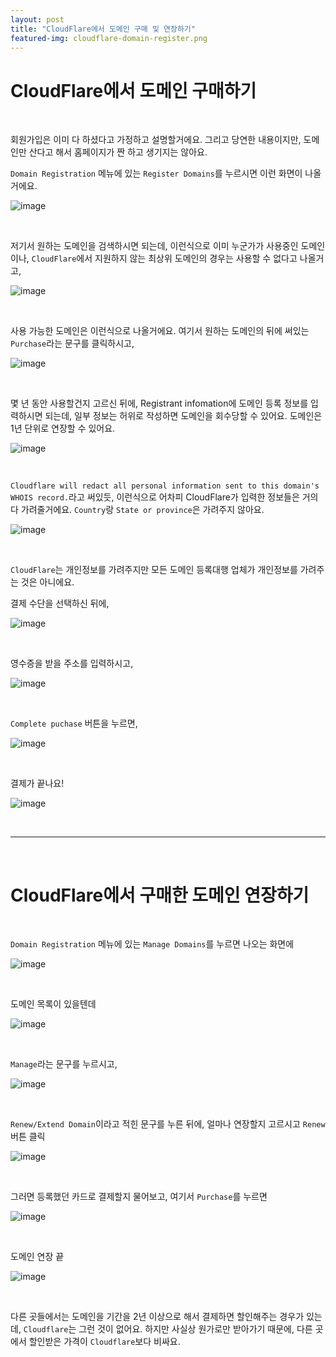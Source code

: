 ```yaml
---
layout: post
title: "CloudFlare에서 도메인 구매 및 연장하기"
featured-img: cloudflare-domain-register.png
---
```


# CloudFlare에서 도메인 구매하기
<br/>

회원가입은 이미 다 하셨다고 가정하고 설명할거에요.
그리고 당연한 내용이지만, 도메인만 산다고 해서 홈페이지가 짠 하고 생기지는 않아요.

`Domain Registration` 메뉴에 있는 `Register Domains`를 누르시면 이런 화면이 나올거에요.

![image]({{site.url}}{{site.baseurl}}/assets/images/cloudflare-domain-register/0.png)

<br/>

저기서 원하는 도메인을 검색하시면 되는데, 이런식으로 이미 누군가가 사용중인 도메인이나, `CloudFlare`에서 지원하지 않는 최상위 도메인의 경우는 사용할 수 없다고 나올거고,

![image]({{site.url}}{{site.baseurl}}/assets/images/cloudflare-domain-register/1.png)

<br/>

사용 가능한 도메인은 이런식으로 나올거에요.
여기서 원하는 도메인의 뒤에 써있는 `Purchase`라는 문구를 클릭하시고,

![image]({{site.url}}{{site.baseurl}}/assets/images/cloudflare-domain-register/2.png)

<br/>

몇 년 동안 사용할건지 고르신 뒤에, Registrant infomation에 도메인 등록 정보를 입력하시면 되는데, 일부 정보는 허위로 작성하면 도메인을 회수당할 수 있어요.
도메인은 1년 단위로 연장할 수 있어요.

![image]({{site.url}}{{site.baseurl}}/assets/images/cloudflare-domain-register/3.png)

<br/>

`Cloudflare will redact all personal information sent to this domain's WHOIS record.`라고 써있듯, 이런식으로 어차피 CloudFlare가 입력한 정보들은 거의 다 가려줄거에요. `Country`랑 `State or province`은 가려주지 않아요.

![image]({{site.url}}{{site.baseurl}}/assets/images/cloudflare-domain-register/4.png)

<br/>

`CloudFlare`는 개인정보를 가려주지만 모든 도메인 등록대행 업체가 개인정보를 가려주는 것은 아니에요.

결제 수단을 선택하신 뒤에,

![image]({{site.url}}{{site.baseurl}}/assets/images/cloudflare-domain-register/5.png)

<br/>

영수증을 받을 주소를 입력하시고,

![image]({{site.url}}{{site.baseurl}}/assets/images/cloudflare-domain-register/6.png)

<br/>

`Complete puchase` 버튼을 누르면,

![image]({{site.url}}{{site.baseurl}}/assets/images/cloudflare-domain-register/7.png)

<br/>

결제가 끝나요!

![image]({{site.url}}{{site.baseurl}}/assets/images/cloudflare-domain-register/8.png)

<br/>

***

<br/>

# CloudFlare에서 구매한 도메인 연장하기
<br/>

`Domain Registration` 메뉴에 있는 `Manage Domains`를 누르면 나오는 화면에

![image]({{site.url}}{{site.baseurl}}/assets/images/cloudflare-domain-register/9.png)

<br/>

도메인 목록이 있을텐데

![image]({{site.url}}{{site.baseurl}}/assets/images/cloudflare-domain-register/10.png)

<br/>

`Manage`라는 문구를 누르시고,

![image]({{site.url}}{{site.baseurl}}/assets/images/cloudflare-domain-register/11.png)

<br/>

`Renew/Extend Domain`이라고 적힌 문구를 누른 뒤에, 얼마나 연장할지 고르시고 `Renew` 버튼 클릭

![image]({{site.url}}{{site.baseurl}}/assets/images/cloudflare-domain-register/12.png)

<br/>

그러면 등록했던 카드로 결제할지 물어보고, 여기서 `Purchase`를 누르면

![image]({{site.url}}{{site.baseurl}}/assets/images/cloudflare-domain-register/13.png)

<br/>

도메인 연장 끝

![image]({{site.url}}{{site.baseurl}}/assets/images/cloudflare-domain-register/14.png)

<br/>

다른 곳들에서는 도메인을 기간을 2년 이상으로 해서 결제하면 할인해주는 경우가 있는데, `Cloudflare`는 그런 것이 없어요.
하지만 사실상 원가로만 받아가기 때문에, 다른 곳에서 할인받은 가격이 `Cloudflare`보다 비싸요.
